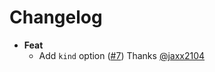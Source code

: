 # Changelog

- **Feat**
  - Add `kind` option ([#7](https://github.com/esdoc/esdoc-plugins/pull/7)) Thanks [@jaxx2104](https://github.com/jaxx2104)
